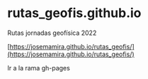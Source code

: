 # rutas_geofis.github.io
Rutas jornadas geofísica 2022

[https://josemamira.github.io/rutas_geofis/](https://josemamira.github.io/rutas_geofis/)

Ir a la rama gh-pages

